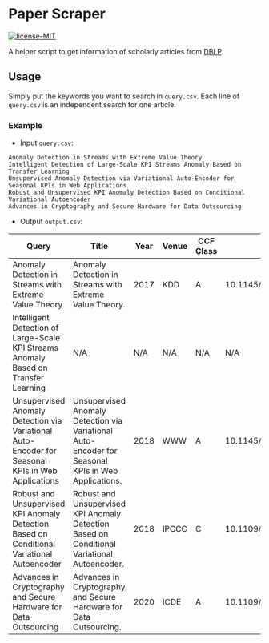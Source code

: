 # Paper Scraper

[![license-MIT](https://img.shields.io/badge/license-MIT-green)](https://github.com/AlumiK/paper-scraper/blob/main/LICENSE)

A helper script to get information of scholarly articles from [DBLP](https://dblp.uni-trier.de/).

## Usage

Simply put the keywords you want to search in `query.csv`. Each line of `query.csv` is an independent search for one article.

### Example

- Input `query.csv`:

```text
Anomaly Detection in Streams with Extreme Value Theory
Intelligent Detection of Large-Scale KPI Streams Anomaly Based on Transfer Learning
Unsupervised Anomaly Detection via Variational Auto-Encoder for Seasonal KPIs in Web Applications
Robust and Unsupervised KPI Anomaly Detection Based on Conditional Variational Autoencoder
Advances in Cryptography and Secure Hardware for Data Outsourcing
``` 

- Output `output.csv`:

| Query | Title | Year | Venue | CCF Class | DOI | URL |
| - | - | - | - | - | - | - |
| Anomaly Detection in Streams with Extreme Value Theory | Anomaly Detection in Streams with Extreme Value Theory. | 2017 | KDD | A | 10.1145/3097983.3098144 | https://doi.org/10.1145/3097983.3098144 |
| Intelligent Detection of Large-Scale KPI Streams Anomaly Based on Transfer Learning | N/A | N/A | N/A | N/A | N/A | N/A |
| Unsupervised Anomaly Detection via Variational Auto-Encoder for Seasonal KPIs in Web Applications | Unsupervised Anomaly Detection via Variational Auto-Encoder for Seasonal KPIs in Web Applications. | 2018 | WWW | A | 10.1145/3178876.3185996 | https://doi.org/10.1145/3178876.3185996 |
| Robust and Unsupervised KPI Anomaly Detection Based on Conditional Variational Autoencoder | Robust and Unsupervised KPI Anomaly Detection Based on Conditional Variational Autoencoder. | 2018 | IPCCC | C | 10.1109/PCCC.2018.8710885 | https://doi.org/10.1109/PCCC.2018.8710885 |
| Advances in Cryptography and Secure Hardware for Data Outsourcing | Advances in Cryptography and Secure Hardware for Data Outsourcing. | 2020 | ICDE | A | 10.1109/ICDE48307.2020.00173 | https://doi.org/10.1109/ICDE48307.2020.00173 |

